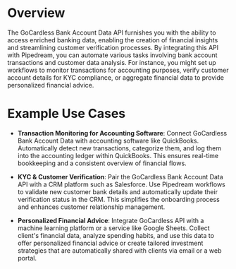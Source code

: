 # Overview

The GoCardless Bank Account Data API furnishes you with the ability to access enriched banking data, enabling the creation of financial insights and streamlining customer verification processes. By integrating this API with Pipedream, you can automate various tasks involving bank account transactions and customer data analysis. For instance, you might set up workflows to monitor transactions for accounting purposes, verify customer account details for KYC compliance, or aggregate financial data to provide personalized financial advice.

# Example Use Cases

- **Transaction Monitoring for Accounting Software**: Connect GoCardless Bank Account Data with accounting software like QuickBooks. Automatically detect new transactions, categorize them, and log them into the accounting ledger within QuickBooks. This ensures real-time bookkeeping and a consistent overview of financial flows.

- **KYC & Customer Verification**: Pair the GoCardless Bank Account Data API with a CRM platform such as Salesforce. Use Pipedream workflows to validate new customer bank details and automatically update their verification status in the CRM. This simplifies the onboarding process and enhances customer relationship management.

- **Personalized Financial Advice**: Integrate GoCardless API with a machine learning platform or a service like Google Sheets. Collect client's financial data, analyze spending habits, and use this data to offer personalized financial advice or create tailored investment strategies that are automatically shared with clients via email or a web portal.
